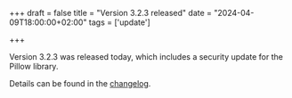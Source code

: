 +++
draft = false
title = "Version 3.2.3 released"
date = "2024-04-09T18:00:00+02:00"
tags = ['update']

+++

Version 3.2.3 was released today, which includes a security update for the Pillow library.

Details can be found in the [changelog](https://docs.helfertool.org/releases/changelog.html#changelog-3-2-3).

<!--more-->
